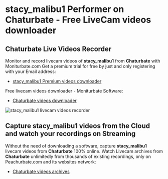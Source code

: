# stacy_malibu1 Performer on Chaturbate - Free LiveCam videos downloader

## Chaturbate Live Videos Recorder

Monitor and record livecam videos of **stacy_malibu1** from **Chaturbate** with Moniturbate.com
Get a premium trial for free by just and only registering with your Email address:
* [stacy_malibu1 Premium videos downloader](https://moniturbate.com/request-demo-licence-key.html)

Free livecam videos downloader - Moniturbate Software:
* [Chaturbate videos downloader](https://moniturbate.com/moniturbate-download-software.html)

![stacy_malibu1 livecam videos recorder](https://peachurnet.com/templates/moniturbate-software.png)


## Capture stacy_malibu1 videos from the Cloud and watch your recordings on Streaming

Without the need of downloading a software, capture **stacy_malibu1** livecam videos from **Chaturbate** 100% online.
Watch Livecam archives from **Chaturbate** unlimitedly from thousands of existing recordings, only on Peachurbate.com and its websites network:
* [Chaturbate videos archives](https://peachurnet.com/)